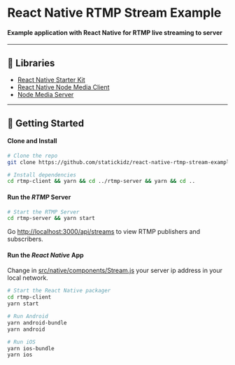 # React Native RTMP Stream Example

#### Example application with React Native for RTMP live streaming to server

---

## 📖 Libraries

- [React Native Starter Kit](https://github.com/mcnamee/react-native-starter-kit/)
- [React Native Node Media Client](https://github.com/NodeMedia/react-native-nodemediaclient)
- [Node Media Server](https://github.com/illuspas/Node-Media-Server)

---

## 🚀 Getting Started

#### Clone and Install

```bash
# Clone the repo
git clone https://github.com/statickidz/react-native-rtmp-stream-example.git

# Install dependencies
cd rtmp-client && yarn && cd ../rtmp-server && yarn && cd ..
```

#### Run the _RTMP_ Server

```bash
# Start the RTMP Server
cd rtmp-server && yarn start
```
Go [http://localhost:3000/api/streams](http://localhost:3000/api/streams) to view RTMP publishers and subscribers.

#### Run the _React Native_ App

Change in [src/native/components/Stream.js](/src/native/components/Stream.js) your server ip address in your local network.

```bash
# Start the React Native packager
cd rtmp-client
yarn start
```

```bash
# Run Android
yarn android-bundle
yarn android
```

```bash
# Run iOS
yarn ios-bundle
yarn ios
```